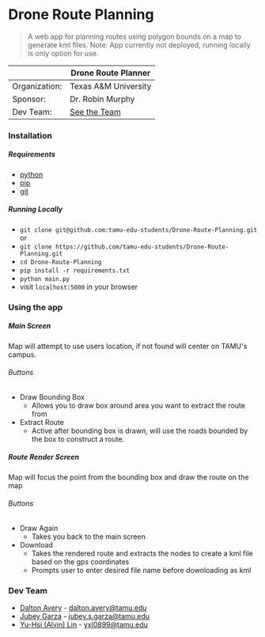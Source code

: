 # Drone Route Planning

> A web app for planning routes using polygon bounds on a map to generate kml files.
> Note: App currently not deployed, running locally is only option for use.

|               | Drone Route Planner             |
|---------------|---------------------------------|
| Organization: | Texas A&M University            |
| Sponsor:      | Dr. Robin Murphy                |
| Dev Team:     | [See the Team](#dev-team)       |


### Installation
##### Requirements
- [python](https://www.python.org/)
- [pip](https://pypi.org/project/pip/)
- [git](https://git-scm.com/downloads)

##### Running Locally
- ```git clone git@github.com:tamu-edu-students/Drone-Route-Planning.git```
 or
- ```git clone https://github.com/tamu-edu-students/Drone-Route-Planning.git```
- ```cd Drone-Route-Planning```
- ```pip install -r requirements.txt```
- ```python main.py```
- visit ```localhost:5000``` in your browser

### Using the app

##### Main Screen
Map will attempt to use users location, if not found will center on TAMU's campus.

###### Buttons
- Draw Bounding Box
  - Allows you to draw box around area you want to extract the route from
- Extract Route
  - Active after bounding box is drawn, will use the roads bounded by the box to construct a route.

##### Route Render Screen
Map will focus the point from the bounding box and draw the route on the map

###### Buttons
- Draw Again
  - Takes you back to the main screen
- Download
  - Takes the rendered route and extracts the nodes to create a kml file based on the gps coordinates
  - Prompts user to enter desired file name before downloading as kml


### Dev Team

- [Dalton Avery](https://github.com/dalton-avery) - dalton.avery@tamu.edu
- [Jubey Garza](https://github.com/gJubey) - jubey.s.garza@tamu.edu
- [Yu-Hsi (Alvin) Lin](https://github.com/yxl3784) - yxl0899@tamu.edu